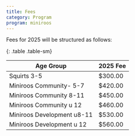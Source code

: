 ```yaml
---
title: Fees
category: Program
program: miniroos
---
```


Fees for 2025 will be structured as follows:

{: .table .table-sm}

| Age Group | 2025 Fee |
|-----------|----------|
| Squirts 3-5 | $300.00 |
| Miniroos Community- 5-7 | $420.00 |
| Miniroos Community 8-11 | $450.00 |
| Miniroos Community u 12 | $460.00 |
| Miniroos Development u8-11 | $530.00 |
| Miniroos Development u 12 | $560.00 |
